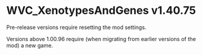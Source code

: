 # WVC_XenotypesAndGenes v1.40.75
 
Pre-release versions require resetting the mod settings.

Versions above 1.00.96 require (when migrating from earlier versions of the mod) a new game.